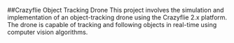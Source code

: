 ##Crazyflie Object Tracking Drone
This project involves the simulation and implementation of an object-tracking drone using the Crazyflie 2.x platform. The drone is capable of tracking and following objects in real-time using computer vision algorithms.
